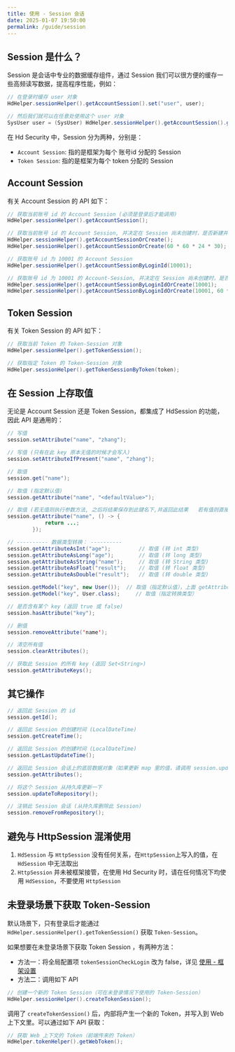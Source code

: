 ```yaml
---
title: 使用 - Session 会话
date: 2025-01-07 19:50:00
permalink: /guide/session
---
```


## Session 是什么？

Session 是会话中专业的数据缓存组件，通过 Session 我们可以很方便的缓存一些高频读写数据，提高程序性能，例如：

```java
// 在登录时缓存 user 对象 
HdHelper.sessionHelper().getAccountSession().set("user", user);

// 然后我们就可以在任意处使用这个 user 对象
SysUser user = (SysUser) HdHelper.sessionHelper().getAccountSession().get("user");
```

在 Hd Security 中，Session 分为两种，分别是：

- `Account Session`: 指的是框架为每个 账号id 分配的 Session
- `Token Session`: 指的是框架为每个 token 分配的 Session

## Account Session

有关 Account Session 的 API 如下：

```java
// 获取当前账号 id 的 Account Session (必须是登录后才能调用)
HdHelper.sessionHelper().getAccountSession();

// 获取当前账号 id 的 Account Session, 并决定在 Session 尚未创建时，是否新建并返回
HdHelper.sessionHelper().getAccountSessionOrCreate();
HdHelper.sessionHelper().getAccountSessionOrCreate(60 * 60 * 24 * 30); // 指定 30 天过期

// 获取账号 id 为 10001 的 Account Session
HdHelper.sessionHelper().getAccountSessionByLoginId(10001);

// 获取账号 id 为 10001 的 Account-Session, 并决定在 Session 尚未创建时，是否新建并返回
HdHelper.sessionHelper().getAccountSessionByLoginIdOrCreate(10001);
HdHelper.sessionHelper().getAccountSessionByLoginIdOrCreate(10001, 60 * 60 * 24 * 30); // 指定 30 天过期
```

## Token Session

有关 Token Session 的 API 如下：

```java
// 获取当前 Token 的 Token-Session 对象
HdHelper.sessionHelper().getTokenSession();

// 获取指定 Token 的 Token-Session 对象
HdHelper.sessionHelper().getTokenSessionByToken(token);
```

## 在 Session 上存取值

无论是 Account Session 还是 Token Session，都集成了 HdSession 的功能，因此 API 是通用的：

```java
// 写值 
session.setAttribute("name", "zhang"); 

// 写值 (只有在此 key 原本无值的时候才会写入)
session.setAttributeIfPresent("name", "zhang");

// 取值
session.get("name");

// 取值 (指定默认值)
session.getAttribute("name", "<defaultValue>"); 

// 取值 (若无值则执行参数方法, 之后将结果保存到此键名下,并返回此结果   若有值则直接返回, 无需执行参数方法)
session.getAttribute("name", () -> {
            return ...;
        });

// ---------- 数据类型转换： ----------
session.getAttributeAsInt("age");         // 取值 (转 int 类型)
session.getAttributeAsLong("age");        // 取值 (转 long 类型)
session.getAttributeAsString("name");     // 取值 (转 String 类型)
session.getAttributeAsFloat("result");    // 取值 (转 float 类型)
session.getAttributeAsDouble("result");   // 取值 (转 double 类型)

session.getModel("key", new User());  // 取值（指定默认值），上面 getAttributeAsXX 底层调用该方法
session.getModel("key", User.class);     // 取值（指定转换类型）

// 是否含有某个 key (返回 true 或 false)
session.hasAttribute("key"); 

// 删值 
session.removeAttribute('name');          

// 清空所有值 
session.clearAttributes();                 

// 获取此 Session 的所有 key (返回 Set<String>)
session.getAttributeKeys();
```

## 其它操作

```java
// 返回此 Session 的 id 
session.getId();                          

// 返回此 Session 的创建时间 (LocalDateTime) 
session.getCreateTime();       

// 返回此 Session 的创建时间 (LocalDateTime) 
session.getLastUpdateTime();   

// 返回此 Session 会话上的底层数据对象（如果更新 map 里的值，请调用 session.updateToRepository() 方法避免产生脏数据）
session.getAttributes();                     

// 将这个 Session 从持久库更新一下
session.updateToRepository();                         

// 注销此 Session 会话 (从持久库删除此 Session)
session.removeFromRepository();
```

## 避免与 HttpSession 混淆使用

1. `HdSession` 与 `HttpSession` 没有任何关系，在`HttpSession`上写入的值，在 `HdSession` 中无法取出
2. `HttpSession` 并未被框架接管，在使用 Hd Security 时，请在任何情况下均使用 `HdSession`，不要使用 `HttpSession`

## 未登录场景下获取 Token-Session

默认场景下，只有登录后才能通过 `HdHelper.sessionHelper().getTokenSession()` 获取 `Token-Session`。

如果想要在未登录场景下获取 Token Session ，有两种方法：

- 方法一：将全局配置项 `tokenSessionCheckLogin` 改为 false，详见 [使用 - 框架设置](/guide/config#核心包所有可配置项)
- 方法二：调用如下 API

```java
// 创建一个新的 Token Session（可在未登录情况下使用的 Token-Session）
HdHelper.sessionHelper().createTokenSession();
```

调用了 `createTokenSession()` 后，内部将产生一个新的 Token，并写入到 Web 上下文里。可以通过如下 API 获取：

```java
// 获取 Web 上下文的 Token（前端传来的 Token）
HdHelper.tokenHelper().getWebToken();
```

